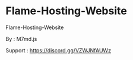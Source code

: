 # Flame-Hosting-Website
Flame-Hosting-Website


By : M7md.js

Support : https://discord.gg/VZWJNfAUWz
